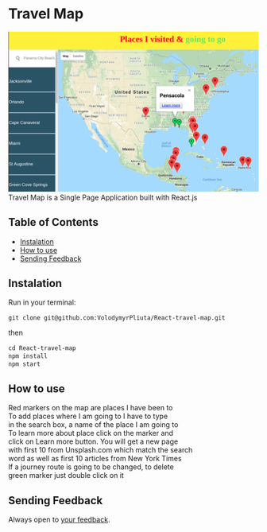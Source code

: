 # Travel Map
![map of North America](travel.png)
Travel Map is a Single Page Application built with React.js

## Table of Contents

- [Instalation](#instalation)
- [How to use](#how-to-use)
- [Sending Feedback](#sending-feedback)

## Instalation

Run in your terminal:

```
git clone git@github.com:VolodymyrPliuta/React-travel-map.git
```

then

```
cd React-travel-map
npm install
npm start
```

## How to use

Red markers on the map are places I have been to<br>
To add places where I am going to I have to type<br>
in the search box, a name of the place I am going to<br>
To learn more about place click on the marker and<br>
click on Learn more button. You will get a new page<br>
with first 10 from Unsplash.com which match the search<br>
word as well as first 10 articles from New York Times<br>
If a journey route is going to be changed, to delete<br>
green marker just double click on it<br>

## Sending Feedback

Always open to [your feedback](https://github.com/volodymyrpliuta/React-travel-map/issues).

